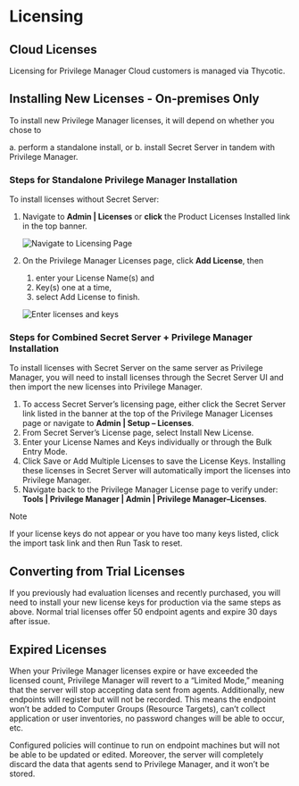 [title]: # (Licensing)
[tags]: # (Licensing,On-premises,Cloud)
[priority]: # (220)
# Licensing

## Cloud Licenses

Licensing for Privilege Manager Cloud customers is managed via Thycotic.

## Installing New Licenses - On-premises Only

To install new Privilege Manager licenses, it will depend on whether you chose to

a. perform a standalone install, or
b. install Secret Server in tandem with Privilege Manager.

### Steps for Standalone Privilege Manager Installation

To install licenses without Secret Server:

1. Navigate to __Admin | Licenses__ or __click__ the Product Licenses Installed link in the top banner.

   ![Navigate to Licensing Page](/images/license/nav-to-licensing.png)

1. On the Privilege Manager Licenses page, click __Add License__, then 
   1. enter your License Name(s) and 
   1. Key(s) one at a time, 
   1. select Add License to finish.

   ![Enter licenses and keys](/images/license/enter-lic.png)

### Steps for Combined Secret Server + Privilege Manager Installation

To install licenses with Secret Server on the same server as Privilege Manager, you will need to install licenses through the Secret Server UI and then import the new licenses into Privilege Manager.

1. To access Secret Server’s licensing page, either click the Secret Server link listed in the banner at the top of the Privilege Manager Licenses page or navigate to __Admin | Setup – Licenses__.
1. From Secret Server’s License page, select Install New License.
1. Enter your License Names and Keys individually or through the Bulk Entry Mode. 
1. Click Save or Add Multiple Licenses to save the License Keys. Installing these licenses in Secret Server will automatically import the licenses into Privilege Manager.  
1. Navigate back to the Privilege Manager License page to verify under:
   __Tools | Privilege Manager | Admin | Privilege Manager–Licenses__.

>[!Note]
>If your license keys do not appear or you have too many keys listed, click the import task link and then Run Task to reset.

## Converting from Trial Licenses

If you previously had evaluation licenses and recently purchased, you will need to install your new license keys for production via the same steps as above. Normal trial licenses offer 50 endpoint agents and expire 30 days after issue.

## Expired Licenses

When your Privilege Manager licenses expire or have exceeded the licensed count, Privilege Manager will revert to a “Limited Mode,” meaning that the server will stop accepting data sent from agents. Additionally, new endpoints will register but will not be recorded. This means the endpoint won’t be added to Computer Groups (Resource Targets), can’t collect application or user inventories, no password changes will be able to occur, etc.

Configured policies will continue to run on endpoint machines but will not be able to be updated or edited. Moreover, the server will completely discard the data that agents send to Privilege Manager, and it won’t be stored.
